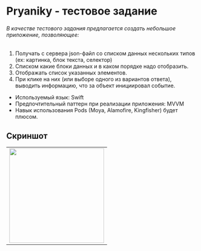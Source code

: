 # Pryaniky - тестовое задание

###### В качестве тестового задания предлагается создать небольшое приложение, позволяющее:
1. Получать с сервера json-файл cо списком данных нескольких типов (ex: картинка, блок текста, селектор)
2. Cписком какие блоки данных и в каком порядке надо отобразить.
3. Отображать список указанных элементов.
4. При клике на них (или выборе одного из вариантов ответа), выводить информацию, что за объект инициировал событие.

* Используемый язык: Swift
* Предпочтительный паттерн при реализации приложения: MVVM
* Навык использования Pods (Moya, Alamofire, Kingfisher) будет плюсом.

## Скриншот

<table border=0>
    <tr>
        <td>
            <img src=https://github.com/sageibra/Pryaniky/blob/main/screenshots/screenRecod.gif width=250 align=center>
        </td>
    </tr>
</table>
